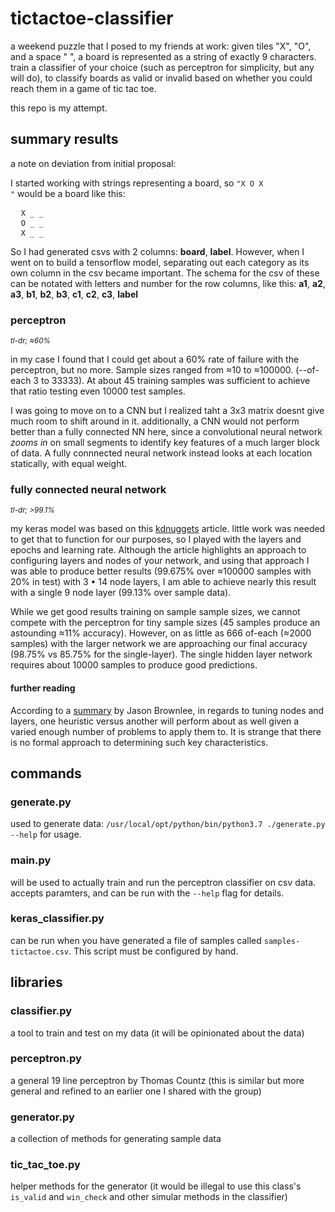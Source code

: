 # tictactoe-classifier

a weekend puzzle that I posed to my friends at work: given tiles "X", "O", and a space " ", a board is represented as a string of exactly 9 characters. train a classifier of your choice (such as perceptron for simplicity, but any will do), to classify boards as valid or invalid based on whether you could reach them in a game of tic tac toe.

this repo is my attempt.

## summary results

a note on deviation from initial proposal:

I started working with strings representing a board, so <code>"X O X "</code> would be a board like this:

<pre>
  <code>X _ _</code>
  <code>O _ _</code>
  <code>X _ _</code>
</pre>

So I had generated csvs with 2 columns: **board**, **label**. However, when I went on to build a tensorflow model, separating out each category as its own column in the csv became important. The schema for the csv of these can be notated with letters and number for the row columns, like this: **a1**, **a2**, **a3**, **b1**, **b2**, **b3**, **c1**, **c2**, **c3**, **label**

### perceptron

<small>_tl-dr; ≈60%_</small>

in my case I found that I could get about a 60% rate of failure with the perceptron, but no more. Sample sizes ranged from ≈10 to ≈100000. (--of-each 3 to 33333). At about 45 training samples was sufficient to achieve that ratio testing even 10000 test samples.

I was going to move on to a CNN but I realized taht a 3x3 matrix doesnt give much room to shift around in it. additionally, a CNN would not perform better than a fully connected NN here, since a convolutional neural network _zooms in_ on small segments to identify key features of a much larger block of data. A fully connnected neural network instead looks at each location statically, with equal weight.

### fully connected neural network

<small>_tl-dr; >99.1%_</small>

my keras model was based on this [kdnuggets](https://www.kdnuggets.com/2017/09/neural-networks-tic-tac-toe-keras.html) article. little work was needed to get that to function for our purposes, so I played with the layers and epochs and learning rate. Although the article highlights an approach to configuring layers and nodes of your network, and using that approach I was able to produce better results (99.675% over ≈100000 samples with 20% in test) with 3 • 14 node layers, I am able to achieve nearly this result with a single 9 node layer (99.13% over sample data).

While we get good results training on sample sample sizes, we cannot compete with the perceptron for tiny sample sizes (45 samples produce an astounding ≈11% accuracy). However, on as little as 666 of-each (≈2000 samples) with the larger network we are approaching our final accuracy (98.75% vs 85.75% for the single-layer). The single hidden layer network requires about 10000 samples to produce good predictions.

#### further reading

According to a [summary](https://machinelearningmastery.com/how-to-configure-the-number-of-layers-and-nodes-in-a-neural-network/) by Jason Brownlee, in regards to tuning nodes and layers, one heuristic versus another will perform about as well given a varied enough number of problems to apply them to. It is strange that there is no formal approach to determining such key characteristics.

## commands

### generate.py

used to generate data: `/usr/local/opt/python/bin/python3.7 ./generate.py --help` for usage.

### main.py

will be used to actually train and run the perceptron classifier on csv data. accepts paramters, and can be run with the `--help` flag for details.

### keras_classifier.py

can be run when you have generated a file of samples called `samples-tictactoe.csv`. This script must be configured by hand.

## libraries

### classifier.py

a tool to train and test on my data (it will be opinionated about the data)

### perceptron.py

a general 19 line perceptron by Thomas Countz (this is similar but more general and refined to an earlier one I shared with the group)

### generator.py

a collection of methods for generating sample data

### tic_tac_toe.py

helper methods for the generator (it would be illegal to use this class's `is_valid` and `win_check` and other simular methods in the classifier)
